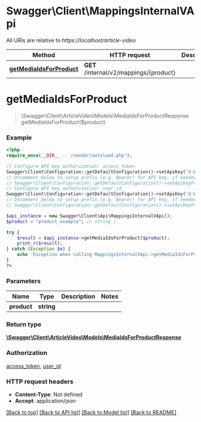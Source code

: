 # Swagger\Client\MappingsInternalVApi

All URIs are relative to *https://localhost/article-video*

Method | HTTP request | Description
------------- | ------------- | -------------
[**getMediaIdsForProduct**](MappingsInternalVApi.md#getMediaIdsForProduct) | **GET** /internal/v2/mappings/{product} | 


# **getMediaIdsForProduct**
> \Swagger\Client\ArticleVideo\Models\MediaIdsForProductResponse getMediaIdsForProduct($product)



### Example
```php
<?php
require_once(__DIR__ . '/vendor/autoload.php');

// Configure API key authorization: access_token
Swagger\Client\Configuration::getDefaultConfiguration()->setApiKey('X-Wikia-AccessToken', 'YOUR_API_KEY');
// Uncomment below to setup prefix (e.g. Bearer) for API key, if needed
// Swagger\Client\Configuration::getDefaultConfiguration()->setApiKeyPrefix('X-Wikia-AccessToken', 'Bearer');
// Configure API key authorization: user_id
Swagger\Client\Configuration::getDefaultConfiguration()->setApiKey('X-Wikia-UserId', 'YOUR_API_KEY');
// Uncomment below to setup prefix (e.g. Bearer) for API key, if needed
// Swagger\Client\Configuration::getDefaultConfiguration()->setApiKeyPrefix('X-Wikia-UserId', 'Bearer');

$api_instance = new Swagger\Client\Api\MappingsInternalVApi();
$product = "product_example"; // string | 

try {
    $result = $api_instance->getMediaIdsForProduct($product);
    print_r($result);
} catch (Exception $e) {
    echo 'Exception when calling MappingsInternalVApi->getMediaIdsForProduct: ', $e->getMessage(), PHP_EOL;
}
?>
```

### Parameters

Name | Type | Description  | Notes
------------- | ------------- | ------------- | -------------
 **product** | **string**|  |

### Return type

[**\Swagger\Client\ArticleVideo\Models\MediaIdsForProductResponse**](../Model/MediaIdsForProductResponse.md)

### Authorization

[access_token](../../README.md#access_token), [user_id](../../README.md#user_id)

### HTTP request headers

 - **Content-Type**: Not defined
 - **Accept**: application/json

[[Back to top]](#) [[Back to API list]](../../README.md#documentation-for-api-endpoints) [[Back to Model list]](../../README.md#documentation-for-models) [[Back to README]](../../README.md)

